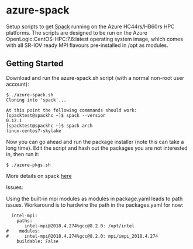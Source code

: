 # azure-spack

Setup scripts to get <a href="https://spack.readthedocs.io">Spack</a> running on the Azure HC44rs/HB60rs HPC platforms. The scripts are designed to be run on the Azure OpenLogic:CentOS-HPC:7.6:latest operating system image, which comes with all SR-IOV ready MPI flavours pre-installed in /opt as modules. 

## Getting Started
Download and run the azure-spack.sh script (with a normal non-root user account): 

```
$ ./azure-spack.sh
Cloning into 'spack'...

At this point the following commmands should work:
[spacktest@spackhc ~]$ spack --version
0.12.1
[spacktest@spackhc ~]$ spack arch
linux-centos7-skylake
```

Now you can go ahead and run the package installer (note this can take a long time). Edit the script and hash out the packages you are not interested in, then run it: 
```
$ ./azure-pkgs.sh
```

More details on spack <a href="https://spack.readthedocs.io">here</a>

Issues:

Using the built-in mpi modules as modules in package.yaml leads to path issues. Workaround is to hardwire the path in the packages.yaml for now: 
```
  intel-mpi:
    paths:
       intel-mpi@2018.4.274%gcc@8.2.0: /opt/intel
#    modules:
#      intel-mpi@2018.4.274%gcc@8.2.0: mpi/impi_2018.4.274
    buildable: False
```
